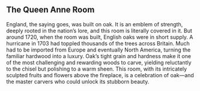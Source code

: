 ## The Queen Anne Room

England, the saying goes, was built on oak. It is an emblem of strength, deeply rooted in the nation’s lore, and this room is literally covered in it. But around 1720, when the room was built, English oaks were in short supply. A hurricane in 1703 had toppled thousands of the trees across Britain. Much had to be imported from Europe and eventually North America, turning the familiar hardwood into a luxury.
Oak’s tight grain and hardness make it one of the most challenging and rewarding woods to carve, yielding reluctantly to the chisel but polishing to a warm sheen. This room, with its intricately sculpted fruits and flowers above the fireplace, is a celebration of oak—and the master carvers who could unlock its stubborn beauty.

